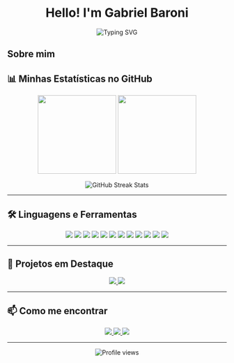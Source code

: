 <!-- TÍTULO E SAUDAÇÃO -->
<h1 align="center">Hello! I'm Gabriel Baroni</h1>
<p align="center">
  <img src="https://readme-typing-svg.herokuapp.com?theme=react&size=25&center=true&vCenter=true&duration=6000&lines=Welcome_To_My_GitHub.html;Guy_Who_Love_To_Code.py;Interest_In_Technologies.js" alt="Typing SVG">
</p>

<!-- SOBRE MIM -->
## Sobre mim
<!-- STATUS E ESTATÍSTICAS DO GITHUB -->
## 📊 Minhas Estatísticas no GitHub

<p align="center">
  <img height="180em" src="https://github-readme-stats.vercel.app/api?username=Gabriel-Baroni&show_icons=true&theme=react&include_all_commits=true&count_private=true"/>
  <img height="180em" src="https://github-readme-stats.vercel.app/api/top-langs/?username=Gabriel-Baroni&layout=compact&langs_count=7&theme=react"/>
</p>

<p align="center">
  <img src="https://github-readme-streak-stats.herokuapp.com/?user=Gabriel-Baroni&theme=react" alt="GitHub Streak Stats">
</p>

---

<!-- LINGUAGENS E FERRAMENTAS -->
## 🛠️ Linguagens e Ferramentas

<p align="center">
  <img src="https://img.shields.io/badge/FlutterFlow-02569B?style=for-the-badge&logo=flutter&logoColor=white"/>
  <img src="https://img.shields.io/badge/Python-3776AB?style=for-the-badge&logo=python&logoColor=white"/>
  <img src="https://img.shields.io/badge/C%2B%2B-00599C?style=for-the-badge&logo=c%2B%2B&logoColor=white"/>
  <img src="https://img.shields.io/badge/Firebase-FFCA28?style=for-the-badge&logo=firebase&logoColor=black"/>
  <img src="https://img.shields.io/badge/MySQL-4479A1?style=for-the-badge&logo=mysql&logoColor=white"/>
  <img src="https://img.shields.io/badge/Supabase-3FCF8E?style=for-the-badge&logo=supabase&logoColor=white"/>
  <img src="https://img.shields.io/badge/HTML5-E34F26?style=for-the-badge&logo=html5&logoColor=white"/>
  <img src="https://img.shields.io/badge/CSS3-1572B6?style=for-the-badge&logo=css3&logoColor=white"/>
  <img src="https://img.shields.io/badge/JavaScript-F7DF1E?style=for-the-badge&logo=javascript&logoColor=black"/>
  <img src="https://img.shields.io/badge/TypeScript-007ACC?style=for-the-badge&logo=typescript&logoColor=white"/>
  <img src="https://img.shields.io/badge/GitHub-181717?style=for-the-badge&logo=github&logoColor=white"/>
  <img src="https://img.shields.io/badge/Git-F05032?style=for-the-badge&logo=git&logoColor=white"/>


  <!-- Adicione mais badges de tecnologias que você utiliza -->
</p>

---

<!-- PROJETOS EM DESTAQUE -->
## 🚀 Projetos em Destaque

<p align="center">
  <a href="https://github.com/seu-usuario-github/nome-do-projeto">
    <img src="https://github-readme-stats.vercel.app/api/pin/?username=seu-usuario-github&repo=nome-do-projeto&theme=tokyonight" />
  </a>
  <a href="https://github.com/seu-usuario-github/outro-projeto">
    <img src="https://github-readme-stats.vercel.app/api/pin/?username=seu-usuario-github&repo=outro-projeto&theme=tokyonight" />
  </a>
</p>

---

<!-- CONTATOS E REDES SOCIAIS -->
## 📫 Como me encontrar

<p align="center">
  <a href="https://www.linkedin.com/in/Gabriel Baroni/">
    <img src="https://img.shields.io/badge/LinkedIn-0077B5?style=for-the-badge&logo=linkedin&logoColor=white" />
  </a>
  <a href="mailto:gdepaulabaroni@gmail.com">
    <img src="https://img.shields.io/badge/Gmail-D14836?style=for-the-badge&logo=gmail&logoColor=white" />
  </a>
  <a href="https://github.com/Gabriel-Baroni">
    <img src="https://img.shields.io/badge/GitHub-100000?style=for-the-badge&logo=github&logoColor=white" />
  </a>
</p>

---

<p align="center">
  <img src="https://komarev.com/ghpvc/?username=seu-usuario-github&label=Profile%20views&color=0e75b6&style=flat" alt="Profile views" />
</p>


